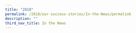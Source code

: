 ```yaml
---
title: "2018"
permalink: /2018/our-success-stories/In-the-News/permalink
description: ""
third_nav_title: In the News
---
```


